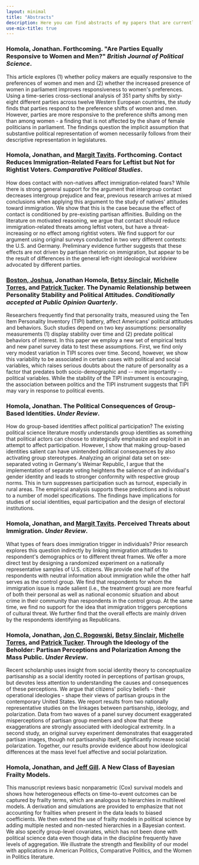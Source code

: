 ```yaml
---
layout: minimal
title: "Abstracts"
description: Here you can find abstracts of my papers that are currently under review or work in progress.
use-mix-title: true
---
```


### <a name="responsiveness"></a>Homola, Jonathan. Forthcoming. "Are Parties Equally Responsive to Women and Men?" *British Journal of Political Science*.
This article explores (1) whether policy makers are equally responsive to the preferences of women and men and (2) whether the increased presence of women in parliament improves responsiveness to women's preferences. Using a time-series cross-sectional analysis of 351 party shifts by sixty-eight different parties across twelve Western European countries, the study finds that parties respond to the preference shifts of women and men. However, parties are more responsive to the preference shifts among men than among women - a finding that is not affected by the share of female politicians in parliament. The findings question the implicit assumption that substantive political representation of women necessarily follows from their descriptive representation in legislatures.

### <a name="contact"></a>Homola, Jonathan, and <a href="http://pages.wustl.edu/tavits" target="_blank">Margit Tavits</a>. Forthcoming. Contact Reduces Immigration-Related Fears for Leftist but Not for Rightist Voters. *Comparative Political Studies*.
How does contact with non-natives affect immigration-related fears? While there is strong general support for the argument that intergroup contact decreases intergroup prejudice and fear, previous research arrives at mixed conclusions when applying this argument to the study of natives' attitudes toward immigration. We show that this is the case because the effect of contact is conditioned by pre-existing partisan affinities. Building on the literature on motivated reasoning, we argue that contact should reduce immigration-related threats among leftist voters, but have a threat-increasing or no effect among rightist voters. We find support for our argument using original surveys conducted in two very different contexts: the U.S. and Germany. Preliminary evidence further suggests that these effects are not driven by partisan rhetoric on immigration, but appear to be the result of differences in the general left-right ideological worldview advocated by different parties.

### <a name="tipi"></a><a href="http://joshuaboston.com/" target="_blank">Boston, Joshua</a>, Jonathan Homola, <a href="https://pages.wustl.edu/betsysinclair" target="_blank">Betsy Sinclair</a>, <a href="http://smtorres.org" target="_blank">Michelle Torres</a>, and <a href="https://graduate.artsci.wustl.edu/ptucker" target="_blank">Patrick Tucker</a>. The Dynamic Relationship between Personality Stability and Political Attitudes. *Conditionally accepted at Public Opinion Quarterly*.
Researchers frequently find that personality traits, measured using the Ten Item Personality Inventory (TIPI) battery, affect Americans' political attitudes and behaviors. Such studies depend on two key assumptions: personality measurements (1) display stability over time and (2) predate political behaviors of interest. In this paper we employ a new set of empirical tests and new panel survey data to test these assumptions. First, we find only very modest variation in TIPI scores over time. Second, however, we show this variability to be associated in certain cases with political and social variables, which raises serious doubts about the nature of personality as a factor that predates both socio-demographic and -- more importantly -- political variables. While the stability of the TIPI instrument is encouraging, the association between politics and the TIPI instrument suggests that TIPI may vary in response to political events.

### <a name="separate"></a>Homola, Jonathan. The Political Consequences of Group-Based Identities. *Under Review*.
How do group-based identities affect political participation? The existing political science literature mostly understands group identities as something that political actors can choose to strategically emphasize and exploit in an attempt to affect participation. However, I show that making group-based identities salient can have unintended political consequences by also activating group stereotypes. Analyzing an original data set on sex-separated voting in Germany's Weimar Republic, I argue that the implementation of separate voting heightens the salience of an individual's gender identity and leads to stronger conformity with respective group norms. This in turn suppresses participation such as turnout, especially in rural areas. The empirical analysis supports these predictions and is robust to a number of model specifications. The findings have implications for studies of social identities, equal participation and the design of electoral institutions.

### <a name="threats"></a>Homola, Jonathan, and <a href="http://pages.wustl.edu/tavits" target="_blank">Margit Tavits</a>. Perceived Threats about Immigration. *Under Review*.
What types of fears does immigration trigger in individuals? Prior research explores this question indirectly by linking immigration attitudes to respondent's demographics or to different threat frames. We offer a more direct test by designing a randomized experiment on a nationally representative samples of U.S. citizens. We provide one half of the respondents with neutral information about immigration while the other half serves as the control group. We find that respondents for whom the immigration issue is made salient (i.e., the treatment group) are more fearful of both their personal as well as national economic situation and about crime in their community than respondents in the control group. At the same time, we find no support for the idea that immigration triggers perceptions of cultural threat. We further find that the overall effects are mainly driven by the respondents identifying as Republicans.

### <a name="ideology"></a>Homola, Jonathan, <a href="http://scholar.harvard.edu/rogowski" target="_blank">Jon C. Rogowski</a>, <a href="https://pages.wustl.edu/betsysinclair" target="_blank">Betsy Sinclair</a>, <a href="http://smtorres.org" target="_blank">Michelle Torres</a>, and <a href="https://graduate.artsci.wustl.edu/ptucker" target="_blank">Patrick Tucker</a>. Through the Ideology of the Beholder: Partisan Perceptions and Polarization Among the Mass Public. *Under Review*.
Recent scholarship uses insight from social identity theory to conceptualize partisanship as a social identity rooted in perceptions of partisan groups, but devotes less attention to understanding the causes and consequences of these perceptions. We argue that citizens' policy beliefs - their operational ideologies - shape their views of partisan groups in the contemporary United States. We report results from two nationally representative studies on the linkages between partisanship, ideology, and polarization. Data from two waves of a panel survey document exaggerated misperceptions of partisan group members and show that these exaggerations are strongly associated with ideological extremity. In a second study, an original survey experiment demonstrates that exaggerated partisan images, though not partisanship itself, significantly increase social polarization. Together, our results provide evidence about how ideological differences at the mass level fuel affective and social polarization.

### <a name="frailty"></a>Homola, Jonathan, and <a href="http://jeffgill.org/" target="_blank">Jeff Gill</a>. A New Class of Bayesian Frailty Models.
This manuscript reviews basic nonparametric (Cox) survival models and shows how heterogeneous effects on time-to-event outcomes can be captured by frailty terms, which are analogous to hierarchies in multilevel models. A derivation and simulations are provided to emphasize that not accounting for frailties when present in the data leads to biased coefficients. We then extend the use of frailty models in political science by adding multiple nested and non-nested hierarchies in a Bayesian context. We also specify group-level covariates, which has not been done with political science data even though data in the discipline frequently have levels of aggregation. We illustrate the strength and flexibility of our model with applications in American Politics, Comparative Politics, and the Women in Politics literature.
